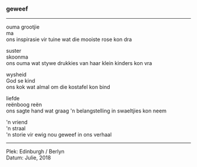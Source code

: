 ### geweef

---

ouma grootjie<br />
ma<br />
ons inspirasie vir tuine wat die mooiste rose kon dra<br />

suster<br />
skoonma<br />
ons ouma wat stywe drukkies van haar klein kinders kon vra<br />

wysheid<br />
God se kind<br />
ons kok wat almal om die kostafel kon bind<br />

liefde<br />
reënboog reën<br />
ons sagte hand wat graag 'n belangstelling in swaeltjies kon neem<br />

'n vriend<br />
'n straal<br />
'n storie vir ewig nou geweef in ons verhaal<br />

---

Plek: Edinburgh / Berlyn<br />
Datum: Julie, 2018
